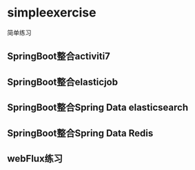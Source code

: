 # simpleexercise
简单练习

## SpringBoot整合activiti7

## SpringBoot整合elasticjob

## SpringBoot整合Spring Data elasticsearch

## SpringBoot整合Spring Data Redis

## webFlux练习
